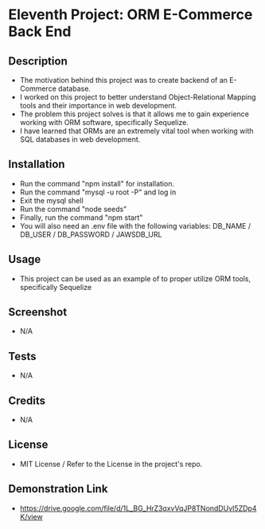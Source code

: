 # Eleventh Project: ORM E-Commerce Back End

## Description

- The motivation behind this project was to create  backend of an E-Commerce database.
- I worked on this project to better understand Object-Relational Mapping tools and their importance in web development.
- The problem this project solves is that it allows me to gain experience working with ORM software, specifically Sequelize.
- I have learned that ORMs are an extremely vital tool when working with SQL databases in web development.

## Installation 
- Run the command "npm install" for installation.
- Run the command "mysql -u root -P" and log in
- Exit the mysql shell
- Run the command "node seeds"
- Finally, run the command "npm start"
- You will also need an .env file with the following variables: DB_NAME / DB_USER / DB_PASSWORD / JAWSDB_URL

## Usage
- This project can be used as an example of to proper utilize ORM tools, specifically Sequelize

## Screenshot
- N/A

## Tests
- N/A

## Credits
- N/A

## License
- MIT License / Refer to the License in the project's repo.

## Demonstration Link
- https://drive.google.com/file/d/1L_BG_HrZ3qxvVqJP8TNondDUvI5ZDp4K/view
